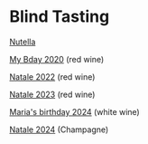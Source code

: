 # Blind Tasting

[Nutella](./nutella%20blind%20tests)

[My Bday 2020](./wine_birthday) (red wine)

[Natale 2022](./wine_xmas2022/Analysis.md) (red wine)

[Natale 2023](./wine_xmas2023/Analysis.md) (red wine)

[Maria's birthday 2024](./maria_bday2024/Analysis.md) (white wine)

[Natale 2024](./wine_xmas2024/results.md) (Champagne)